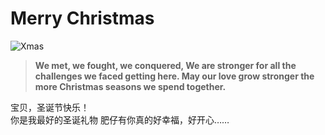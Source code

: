 # Merry Christmas

![Xmas](https://cloud.githubusercontent.com/assets/19491358/21471890/e9e43f10-cafc-11e6-955f-72a47e63d842.jpg)


> **We met, we fought, we conquered, We are stronger for all the challenges we faced getting here. May our love grow stronger the more Christmas seasons we spend together.**


宝贝，圣诞节快乐！  
你是我最好的圣诞礼物
肥仔有你真的好幸福，好开心……
